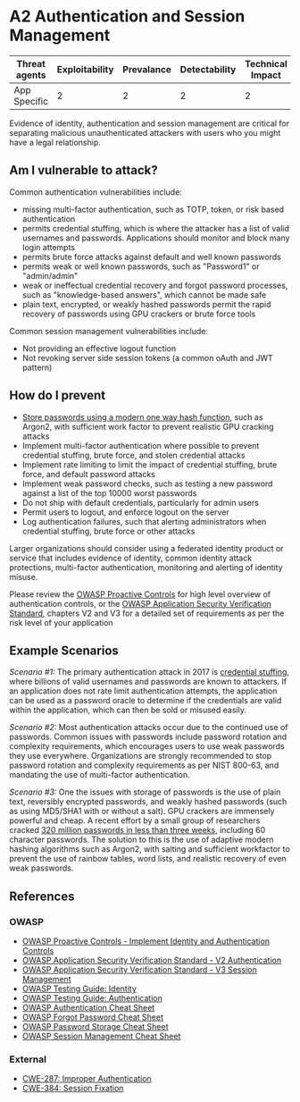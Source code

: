 # A2 Authentication and Session Management

| Threat agents | Exploitability | Prevalance | Detectability | Technical Impact | Business Impacts |
| --- | --- | --- | --- | --- | --- |
| App Specific |  2 | 2 | 2 | 2 | App Specific | 


Evidence of identity, authentication and session management are critical for separating malicious unauthenticated attackers with users who you might have a legal relationship. 

## Am I vulnerable to attack?

Common authentication vulnerabilities include:

* missing multi-factor authentication, such as TOTP, token, or risk based authentication
* permits credential stuffing, which is where the attacker has a list of valid usernames and passwords. Applications should monitor and block many login attempts
* permits brute force attacks against default and well known passwords
* permits weak or well known passwords, such as "Password1" or "admin/admin"
* weak or ineffectual credential recovery and forgot password processes, such as "knowledge-based answers", which cannot be made safe
* plain text, encrypted, or weakly hashed passwords permit the rapid recovery of passwords using GPU crackers or brute force tools

Common session management vulnerabilities include:

* Not providing an effective logout function
* Not revoking server side session tokens (a common oAuth and JWT pattern)

## How do I prevent

* [Store passwords using a modern one way hash function](https://www.owasp.org/index.php/Password_Storage_Cheat_Sheet#Leverage_an_adaptive_one-way_function), such as Argon2, with sufficient work factor to prevent realistic GPU cracking attacks
* Implement multi-factor authentication where possible to prevent credential stuffing, brute force, and stolen credential attacks
* Implement rate limiting to limit the impact of credential stuffing, brute force, and default password attacks
* Implement weak password checks, such as testing a new password against a list of the top 10000 worst passwords
* Do not ship with default credentials, particularly for admin users
* Permit users to logout, and enforce logout on the server
* Log authentication failures, such that alerting administrators when credential stuffing, brute force or other attacks

Larger organizations should consider using a federated identity product or service that includes evidence of identity, common identity attack protections, multi-factor authentication, monitoring and alerting of identity misuse.

Please review the [OWASP Proactive Controls](https://www.owasp.org/index.php/OWASP_Proactive_Controls#5:_Implement_Identity_and_Authentication_Controls) for high level overview of authentication controls, or the [OWASP Application Security Verification Standard](https://www.owasp.org/index.php/Category:OWASP_Application_Security_Verification_Standard_Project#tab=Home), chapters V2 and V3 for a detailed set of requirements as per the risk level of your application

## Example Scenarios

*Scenario #1:* The primary authentication attack in 2017 is [credential stuffing](https://www.owasp.org/index.php/Credential_stuffing), where billions of valid usernames and passwords are known to attackers. If an application does not rate limit authentication attempts, the application can be used as a password oracle to determine if the credentials are valid within the application, which can then be sold or misused easily.

*Scenario #2:* Most authentication attacks occur due to the continued use of passwords. Common issues with passwords include password rotation and complexity requirements, which encourages users to use weak passwords they use everywhere. Organizations are strongly recommended to stop password rotation and complexity requirements as per NIST 800-63, and mandating the use of multi-factor authentication.

*Scenario #3:* One the issues with storage of passwords is the use of plain text, reversibly encrypted passwords, and weakly hashed passwords (such as using MD5/SHA1 with or without a salt). GPU crackers are immensely powerful and cheap. A recent effort by a small group of researchers cracked [320 million passwords in less than three weeks](https://cynosureprime.blogspot.com.au/2017/08/320-million-hashes-exposed.html), including 60 character passwords. The solution to this is the use of adaptive modern hashing algorithms such as Argon2, with salting and sufficient workfactor to prevent the use of rainbow tables, word lists, and realistic recovery of even weak passwords. 

## References

### OWASP 
* [OWASP Proactive Controls - Implement Identity and Authentication Controls](https://www.owasp.org/index.php/OWASP_Proactive_Controls#5:_Implement_Identity_and_Authentication_Controls)
* [OWASP Application Security Verification Standard - V2 Authentication](https://www.owasp.org/index.php/Category:OWASP_Application_Security_Verification_Standard_Project#tab=Home)
* [OWASP Application Security Verification Standard - V3 Session Management](https://www.owasp.org/index.php/Category:OWASP_Application_Security_Verification_Standard_Project#tab=Home)
* [OWASP Testing Guide: Identity](https://www.owasp.org/index.php/Testing_Identity_Management)
* [OWASP Testing Guide: Authentication](https://www.owasp.org/index.php/Testing_for_authentication)
* [OWASP Authentication Cheat Sheet](https://www.owasp.org/index.php/Authentication_Cheat_Sheet)
* [OWASP Forgot Password Cheat Sheet](https://www.owasp.org/index.php/Forgot_Password_Cheat_Sheet)
* [OWASP Password Storage Cheat Sheet](https://www.owasp.org/index.php/Password_Storage_Cheat_Sheet)
* [OWASP Session Management Cheat Sheet](https://www.owasp.org/index.php/Session_Management_Cheat_Sheet)

### External
* [CWE-287: Improper Authentication](https://cwe.mitre.org/data/definitions/287.html)
* [CWE-384: Session Fixation](https://cwe.mitre.org/data/definitions/384.html)
